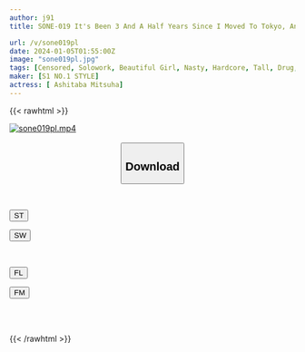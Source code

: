 ```yaml
---
author: j91
title: SONE-019 It's Been 3 And A Half Years Since I Moved To Tokyo, And I've Experienced An Unknown Pleasure For The First Time...Mitsuha Asuha Is Fed An Aphrodisiac For A Month, And Her Body Becomes Hot And Crazy.

url: /v/sone019pl
date: 2024-01-05T01:55:00Z
image: "sone019pl.jpg"
tags: [Censored, Solowork, Beautiful Girl, Nasty, Hardcore, Tall, Drug, Acme · Orgasm	]
maker: [S1 NO.1 STYLE]
actress: [ Ashitaba Mitsuha]
---
```



{{< rawhtml >}}

<div class="video" data-videoid="6mMzJMpGXdH9jKk">
    <a href="javascript:;">
        <img src="/v/sone019pl/sone019pl.jpg" width="WIDTH" height="HEIGHT" alt="sone019pl.mp4" loading="lazy">
    </a>
</div>

<script type="text/javascript" src="https://j91.asia/asset/on-demand-st.js"></script>

<br>
  <link rel="stylesheet" href="https://j91.asia/asset/bs5.css">
  
  <center>
  <button class="btn btn-primary" type="button" data-bs-toggle="collapse" data-bs-target=".multi-collapse" aria-expanded="false" aria-controls="multiCollapseExample1 multiCollapseExample2"><h2>Download</h2></button></center>
</p>
<div class="row">
  <div class="col">
    <div class="collapse multi-collapse" id="multiCollapseExample1">
      <div class="card card-body">
	      	      <br>
<div class="buttons">  
<p><a href="https://streamtape.to/v/6mMzJMpGXdH9jKk" target="_blank"><button class="btn-hover color-3"><i class="fa fa-download"></i> ST</button></a></p>
<p><a href="https://flaswish.com/luq9dg43ow3t" target="_blank"><button class="btn-hover color-2"><i class="fa fa-download"></i> SW</button></a></p></div>
    </div>
  </div>
</div>
  <div class="col">
    <div class="collapse multi-collapse" id="multiCollapseExample2">
      <div class="card card-body">
	      <br>
<div class="buttons">
<p><a href="javascript:;" target="_blank"><button class="btn-hover color-9"><i class="fa fa-download"></i> FL</button></a></p>
<p><a href="javascript:;" target="_blank"><button class="btn-hover color-8"><i class="fa fa-download"></i> FM</button></a></p></div>
<br><br>
      </div>
    </div>
  </div>
</div>

{{< /rawhtml >}}
